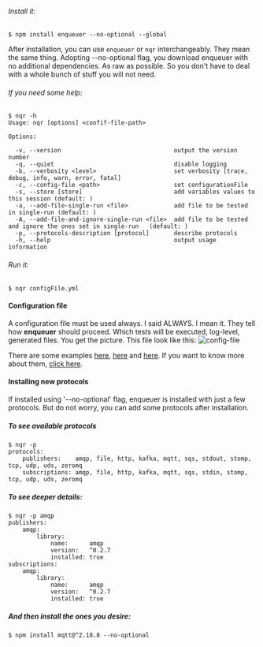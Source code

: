 ###### Install it:
    
    $ npm install enqueuer --no-optional --global

After installation, you can use ```enqueuer``` or ```nqr``` interchangeably. They mean the same thing.
Adopting --no-optional flag, you download enqueuer with no additional dependencies. As raw as possible.
So you don't have to deal with a whole bunch of stuff you will not need.

###### If you need some help:

    $ nqr -h
    Usage: nqr [options] <confif-file-path>
    
    Options:
    
      -v, --version                                output the version number
      -q, --quiet                                  disable logging
      -b, --verbosity <level>                      set verbosity [trace, debug, info, warn, error, fatal]
      -c, --config-file <path>                     set configurationFile
      -s, --store [store]                          add variables values to this session (default: )
      -a, --add-file-single-run <file>             add file to be tested in single-run (default: )
      -A, --add-file-and-ignore-single-run <file>  add file to be tested and ignore the ones set in single-run   (default: )
      -p, --protocols-description [protocol]       describe protocols
      -h, --help                                   output usage information

###### Run it:

    $ nqr configFile.yml

#### Configuration file
A configuration file must be used always. I said ALWAYS. I mean it.
They tell how **enqueuer** should proceed. Which tests will be executed, log-level, generated files.
You get the picture.
This file look like this: ![config-file](https://github.com/lopidio/enqueuer/blob/develop/docs/images/readme-config.png "config-file.yml")

There are some examples
[here](https://github.com/lopidio/enqueuer/blob/develop/enqueuer.yml),
[here](https://github.com/lopidio/enqueuer/blob/develop/src/inceptionTest/beingTested.yml ) and
[here](https://github.com/lopidio/enqueuer/blob/develop/src/inceptionTest/tester.yml).
If you want to know more about them, [click here](https://github.com/lopidio/enqueuer/blob/develop/docs/instructions/config-file.yml "config file description").

#### Installing new protocols
If installed using '--no-optional' flag, enqueuer is installed with just a few protocols.
But do not worry, you can add some protocols after installation.

##### To see available protocols

    $ nqr -p
    protocols: 
        publishers:    amqp, file, http, kafka, mqtt, sqs, stdout, stomp, tcp, udp, uds, zeromq
        subscriptions: amqp, file, http, kafka, mqtt, sqs, stdin, stomp, tcp, udp, uds, zeromq
    

##### To see deeper details:

    $ nqr -p amqp
    publishers: 
        amqp: 
            library: 
                name:      amqp
                version:   ^0.2.7
                installed: true
    subscriptions: 
        amqp: 
            library: 
                name:      amqp
                version:   ^0.2.7
                installed: true


##### And then install the ones you desire:
    
    $ npm install mqtt@^2.18.8 --no-optional
